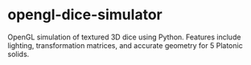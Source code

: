# opengl-dice-simulator
OpenGL simulation of textured 3D dice using Python. Features include lighting, transformation matrices, and accurate geometry for 5 Platonic solids.
